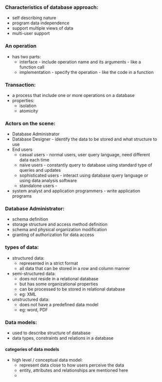 ### Characteristics of database approach:
- self describing nature
- program data independence
- support multiple views of data
- multi-user support

### An operation
- has two parts:
	- interface - include operation name and its arguments - like a function call
	- implementation - specify the operation - like the code in a function

### Transaction:
- a process that include one or more operations on a database
- properties:
	- isolation
	- atomicity

### Actors on the scene:
- Database Administrator
- Database Designer - identify the data to be stored and what structure to use
- End users
	- casual users - normal users, user query language, need different data each time
	- naive users - constantly query to database using standard type of queries and updates
	- sophisticated users - interact using database query language or using data analysis software
	- standalone users - 
- system analyst and application programmers - write application programs

### Database Administrator:
- schema definition
- storage structure and access method definition
- schema and physical organization modification
- granting of authorization for data access

### types of data:
- structured data:
	- represented in a strict format
	- all data that can be stored in a row and column manner
- semi-structured data:
	- does not reside in a relational database
	- but has some organizational properties
	- can be processed to be stored in relational database
	- eg: XML
- unstructured data:
	- does not have a predefined data model
	- eg: word, PDF

### Data models:
- used to describe structure of database
- data types, constraints and relations in a database

#### categories of data models
- high level / conceptual data model:
	+ represent data close to how users perceive the data
	+ entity, attributes and relationships are mentioned here
	+ 